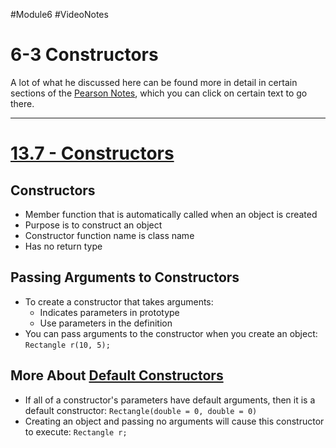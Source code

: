 #Module6 #VideoNotes 
# 6-3 Constructors
A lot of what he discussed here can be found more in detail in certain sections of the [Pearson Notes](../Pearson%20Notes), which you can click on certain text to go there.
***
# [13.7 - Constructors](../Pearson%20Notes/13.7%20-%20Constructors.md)
## Constructors
- Member function that is automatically called when an object is created
- Purpose is to construct an object
- Constructor function name is class name
- Has no return type

## Passing Arguments to Constructors
- To create a constructor that takes arguments:
	- Indicates parameters in prototype
	- Use parameters in the definition
- You can pass arguments to the constructor when you create an object: `Rectangle r(10, 5);`

## More About [Default Constructors](../Pearson%20Notes/13.7%20-%20Constructors.md#The-Default-Constructor)
- If all of a constructor's parameters have default arguments, then it is a default constructor: `Rectangle(double = 0, double = 0)`
- Creating an object and passing no arguments will cause this constructor to execute: `Rectangle r;`